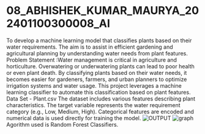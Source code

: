 # 08_ABHISHEK_KUMAR_MAURYA_202401100300008_AI
To develop a machine learning model that classifies plants based on their water requirements. The aim is to assist in efficient gardening and agricultural planning by understanding water needs from plant features.
Problem Statement :Water management is critical in agriculture and horticulture. Overwatering or underwatering plants can lead
to poor health or even plant death. By classifying plants based on their water needs, it becomes easier for
gardeners, farmers, and urban planners to optimize irrigation systems and water usage. This project
leverages a machine learning classifier to automate this classification based on plant features.
Data Set - Plant.csv 
The dataset includes various features describing plant characteristics. The target variable represents the
water requirement category (e.g., Low, Medium, High). Categorical features are encoded and numerical data
is used directly for training the model.
![OUTPUT](https://github.com/user-attachments/assets/105eccfd-9e32-4269-a32d-22cff185dd9b)
![graph](https://github.com/user-attachments/assets/2aa551a7-94e6-454a-b227-a0f1b919f851)
Agorithm used is Random Forest Classifiers.

